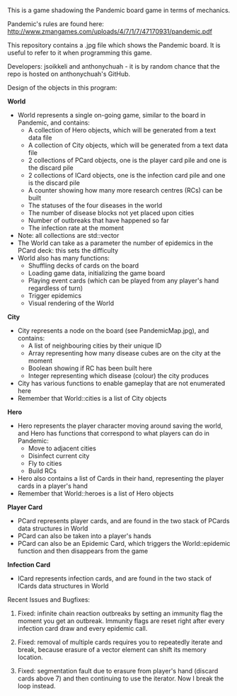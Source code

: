 This is a game shadowing the Pandemic board game in terms of mechanics.

Pandemic's rules are found here: http://www.zmangames.com/uploads/4/7/1/7/47170931/pandemic.pdf

This repository contains a .jpg file which shows the Pandemic board. It is useful to refer to it when programming this game.

Developers: jsoikkeli and anthonychuah - it is by random chance that the repo is hosted on anthonychuah's GitHub.


Design of the objects in this program:

**World**

* World represents a single on-going game, similar to the board in Pandemic, and contains:
    * A collection of Hero objects, which will be generated from a text data file
    * A collection of City objects, which will be generated from a text data file
    * 2 collections of PCard objects, one is the player card pile and one is the discard pile
    * 2 collections of ICard objects, one is the infection card pile and one is the discard pile
    * A counter showing how many more research centres (RCs) can be built
    * The statuses of the four diseases in the world
    * The number of disease blocks not yet placed upon cities
    * Number of outbreaks that have happened so far
    * The infection rate at the moment
* Note: all collections are std::vector
* The World can take as a parameter the number of epidemics in the PCard deck: this sets the difficulty
* World also has many functions:
    * Shuffling decks of cards on the board
    * Loading game data, initializing the game board
    * Playing event cards (which can be played from any player's hand regardless of turn)
    * Trigger epidemics
    * Visual rendering of the World

**City**

* City represents a node on the board (see PandemicMap.jpg), and contains:
    * A list of neighbouring cities by their unique ID
    * Array representing how many disease cubes are on the city at the moment
    * Boolean showing if RC has been built here
    * Integer representing which disease (colour) the city produces
* City has various functions to enable gameplay that are not enumerated here
* Remember that World::cities is a list of City objects

**Hero**

* Hero represents the player character moving around saving the world, and Hero has functions that correspond to what players can do in Pandemic:
    * Move to adjacent cities
    * Disinfect current city
    * Fly to cities
    * Build RCs
* Hero also contains a list of Cards in their hand, representing the player cards in a player's hand
* Remember that World::heroes is a list of Hero objects

**Player Card**

* PCard represents player cards, and are found in the two stack of PCards data structures in World
* PCard can also be taken into a player's hands
* PCard can also be an Epidemic Card, which triggers the World::epidemic function and then disappears from the game

**Infection Card**

* ICard represents infection cards, and are found in the two stack of ICards data structures in World



Recent Issues and Bugfixes:

1. Fixed: infinite chain reaction outbreaks by setting an immunity flag the moment you get an outbreak. Immunity flags are reset right after every infection card draw and every epidemic call.

2. Fixed: removal of multiple cards requires you to repeatedly iterate and break, because erasure of a vector element can shift its memory location.

3. Fixed: segmentation fault due to erasure from player's hand (discard cards above 7) and then continuing to use the iterator. Now I break the loop instead.
